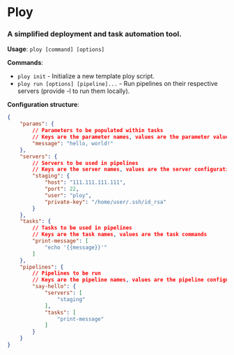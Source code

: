 # Ploy
### A simplified deployment and task automation tool.

**Usage**: `ploy [command] [options]`

**Commands**:
- `ploy init` - Initialize a new template ploy script.
- `ploy run [options] [pipeline]...` - Run pipelines on their respective servers (provide -l to run them locally).

**Configuration structure**:
```json
{
    "params": {
        // Parameters to be populated within tasks
        // Keys are the parameter names, values are the parameter values
        "message": "hello, world!"
    },
    "servers": {
        // Servers to be used in pipelines
        // Keys are the server names, values are the server configurations
        "staging": {
            "host": "111.111.111.111",
            "port": 22,
            "user": "ploy",
            "private-key": "/home/user/.ssh/id_rsa"
        }
    },
    "tasks": {
        // Tasks to be used in pipelines
        // Keys are the task names, values are the task commands
        "print-message": [
            "echo '{{message}}'"
        ]
    },
    "pipelines": {
        // Pipelines to be run
        // Keys are the pipeline names, values are the pipeline configurations
        "say-hello": {
            "servers": [
                "staging"
            ],
            "tasks": [
                "print-message"
            ]
        }
    }
}
```